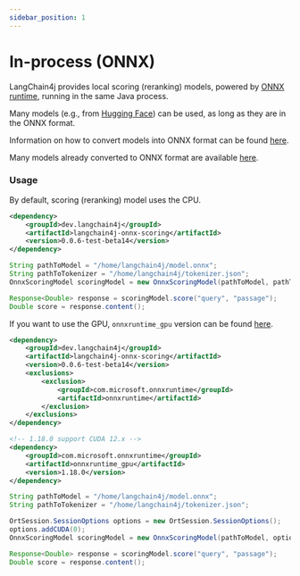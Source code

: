 ```yaml
---
sidebar_position: 1
---
```


# In-process (ONNX)

LangChain4j provides local scoring (reranking) models,
powered by [ONNX runtime](https://onnxruntime.ai/docs/get-started/with-java.html), running in the same Java process.

Many models (e.g., from [Hugging Face](https://huggingface.co/)) can be used,
as long as they are in the ONNX format.

Information on how to convert models into ONNX format can be found [here](https://huggingface.co/docs/optimum/exporters/onnx/usage_guides/export_a_model).

Many models already converted to ONNX format are available [here](https://huggingface.co/Xenova).

### Usage

By default, scoring (reranking) model uses the CPU. 
```xml
<dependency>
    <groupId>dev.langchain4j</groupId>
    <artifactId>langchain4j-onnx-scoring</artifactId>
    <version>0.0.6-test-beta14</version>
</dependency>
```
```java
String pathToModel = "/home/langchain4j/model.onnx";
String pathToTokenizer = "/home/langchain4j/tokenizer.json";
OnnxScoringModel scoringModel = new OnnxScoringModel(pathToModel, pathToTokenizer);

Response<Double> response = scoringModel.score("query", "passage");
Double score = response.content();
```

If you want to use the GPU, `onnxruntime_gpu` version can be found
[here](https://onnxruntime.ai/docs/execution-providers/CUDA-ExecutionProvider.html).
```xml
<dependency>
    <groupId>dev.langchain4j</groupId>
    <artifactId>langchain4j-onnx-scoring</artifactId>
    <version>0.0.6-test-beta14</version>
    <exclusions>
        <exclusion>
            <groupId>com.microsoft.onnxruntime</groupId>
            <artifactId>onnxruntime</artifactId>
        </exclusion>
    </exclusions>
</dependency>

<!-- 1.18.0 support CUDA 12.x -->
<dependency>
    <groupId>com.microsoft.onnxruntime</groupId>
    <artifactId>onnxruntime_gpu</artifactId>
    <version>1.18.0</version>
</dependency>
```

```java
String pathToModel = "/home/langchain4j/model.onnx";
String pathToTokenizer = "/home/langchain4j/tokenizer.json";

OrtSession.SessionOptions options = new OrtSession.SessionOptions();
options.addCUDA(0);
OnnxScoringModel scoringModel = new OnnxScoringModel(pathToModel, options, pathToTokenizer);

Response<Double> response = scoringModel.score("query", "passage");
Double score = response.content();
```
